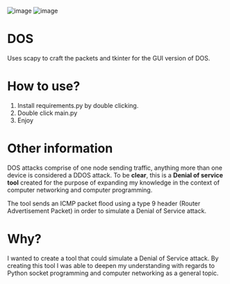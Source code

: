 ![image](https://github.com/user-attachments/assets/84e7d489-7b5a-4199-b9ac-3f3bfa2bfd6d)
![image](https://github.com/user-attachments/assets/40c13a5d-2b2d-4059-9e28-d008ab4cae57)






# DOS
Uses scapy to craft the packets and tkinter for the GUI version of DOS. 

# How to use? 
1. Install requirements.py by double clicking.
2. Double click main.py
3. Enjoy

# Other information
DOS attacks comprise of one node sending traffic, anything more than one device is considered a DDOS attack. 
To be **clear**, this is a **Denial of service tool** created for the purpose of expanding my knowledge in the context of computer networking and computer programming. 

The tool sends an ICMP packet flood using a type 9 header (Router Advertisement Packet) in order to simulate a Denial of Service attack.

# Why?
I wanted to create a tool that could simulate a Denial of Service attack. By creating this tool I was able to deepen my understanding
with regards to Python socket programming and computer networking as a general topic. 
